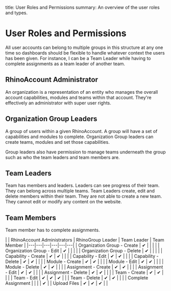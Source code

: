 title: User Roles and Permissions
summary: An overview of the user roles and types.

# User Roles and Permissions

All user accounts can belong to multiple groups in this structure at any one 
time so dashboards should be flexible to handle whatever context the users has
been given. For instance, I can be a Team Leader while having to complete 
assignments as a team leader of another team.

## RhinoAccount Administrator

An organization is a representation of an entity who manages the overall account
capabilities, modules and teams within that account. They're effectively an 
administrator with super user rights. 

## Organization Group Leaders

A group of users within a given RhinoAccount. A group will have a set of 
capabilities and modules to complete. Organization Group leaders can create 
teams, modules and set those capabilities. 

Group leaders also have permission to manage teams underneath the group such as
who the team leaders and team members are.

## Team Leaders

Team has members and leaders. Leaders can see progress of their team. They can
belong across multiple teams. Team Leaders create, edit and delete members 
within their team. They are not able to create a new team. They cannot edit or
modify any content on the website.

## Team Members

Team member has to complete assignments.

| |  RhinoAccount Administrators | RhinoGroup Leader  |  Team Leader | Team Member  |
|---|---|---|---|---|---|
| Organization Group - Create  | ✔  |   |   |   | 
| Organization Group - Edit  | ✔  |   |   |   | 
| Organization Group - Delete  | ✔  |   |   |   | 
| Capability - Create | ✔  | ✔ |   |   |
| Capability - Edit | ✔  | ✔ |   |   |
| Capability - Delete | ✔  | ✔ |   |   |
| Module - Create | ✔  | ✔  |   |   |
| Module - Edit | ✔  | ✔  |   |   |
| Module - Delete | ✔  | ✔  |   |   |
| Assignment - Create | ✔ | ✔ |  |  |
| Assignment - Edit | ✔ | ✔ |  |  |
| Assignment - Delete | ✔ | ✔ |  |  |
| Team - Create | ✔ | ✔ |   |  |
| Team - Edit | ✔ | ✔ |  ✔ |  |
| Team - Delete | ✔ | ✔ |   |  |
| Complete Assignment |  |  |   |  ✔ |
| Upload Files | ✔ | ✔ | ✔  |   |